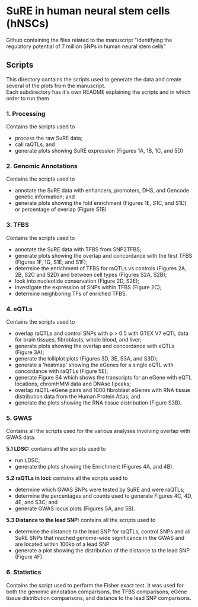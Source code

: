 # SuRE in human neural stem cells (hNSCs)
Github containing the files related to the manuscript "Identifying the regulatory potential of 7 million SNPs in human neural stem cells"

## Scripts
This directory contains the scripts used to generate the data and create several of the plots from the manuscript. \
Each subdirectory has it's own README explaining the scripts and in which order to run them

### 1. Processing
Contains the scripts used to 
- process the raw SuRE data;
- call raQTLs; and
- generate plots showing SuRE expression (Figures 1A, 1B, 1C, and 5D)

### 2. Genomic Annotations
Contains the scripts used to 
- annotate the SuRE data with enhancers, promoters, DHS, and Gencode genetic information; and
- generate plots showing the fold enrichment (Figures 1E, S1C, and S1D) or percentage of overlap (Figure S1B)

### 3. TFBS
Contains the scripts used to 
- annotate the SuRE data with TFBS from SNP2TFBS;
- generate plots showing the overlap and concordance with the first TFBS (Figures 1F, 1G, S1E, and S1F);
- determine the enrichment of TFBS for raQTLs vs controls (Figures 2A, 2B, S2C and S2D) and between cell types (Figures S2A, S2B);
- look into nucleotide conservation (Figure 2D, S2E);
- investigate the expression of SNPs within TFBS (Figure 2C);
- determine neighboring TFs of enriched TFBS.

### 4. eQTLs
Contains the scripts used to 
- overlap raQTLs and control SNPs with p > 0.5 with GTEX V7 eQTL data for brain tissues, fibroblasts, whole blood, and liver;
- generate plots showing the overlap and concordance with eQTLs (Figure 3A);
- generate the lolliplot plots (Figures 3D, 3E, S3A, and S3D);
- generate a 'heatmap' showing the eGenes for a single eQTL with concordance with raQTLs (Figure 5E); 
- generate Figure S4 which shows the transcripts for an eGene with eQTL locations, chromHMM data and DNAse I peaks;
- overlap raQTL-eGene pairs and 1000 fibroblast eGenes with RNA tissue distribution data from the Human Protein Atlas; and
- generate the plots showing the RNA tissue distribution (Figure S3B).

### 5. GWAS
Contains all the scripts used for the various analyses involving overlap with GWAS data.

**5.1 LDSC:** contains all the scripts used to 
- run LDSC;
- generate the plots showing the Enrichment (Figures 4A, and 4B). 

**5.2 raQTLs in loci:** contains all the scripts used to
- determine which GWAS SNPs were tested by SuRE and were raQTLs;
- determine the percentages and counts used to generate Figures 4C, 4D, 4E, and S3C; and
- generate GWAS locus plots (Figures 5A, and 5B).

**5.3 Distance to the lead SNP:** contains all the scripts used to
- determine the distance to the lead SNP for raQTLs, control SNPs and all SuRE SNPs that reached genome-wide significance in the GWAS and are located within 100kb of a lead SNP 
- generate a plot showing the distribution of the distance to the lead SNP (Figure 4F).

### 6. Statistics
 Contains the script used to perform the Fisher exact test. It was used for both the genomic annotation comparisons, the TFBS comparisons, eGene tissue distribution comparisons, and distance to the lead SNP comparisons.
